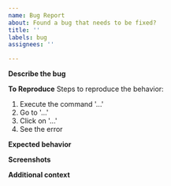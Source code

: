 ```yaml
---
name: Bug Report
about: Found a bug that needs to be fixed?
title: ''
labels: bug
assignees: ''

---
```


**Describe the bug**
<!--
A clear and concise description of what the bug is.
-->

**To Reproduce**
Steps to reproduce the behavior:
1. Execute the command '...'
2. Go to '...'
3. Click on '...'
4. See the error

**Expected behavior**
<!--
A clear and concise description of what you expected to happen.
-->

**Screenshots**
<!--
If applicable, add screenshots to help explain your problem.
-->

**Additional context**
<!--
Add any other context about the problem here.
-->
